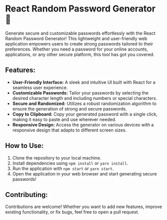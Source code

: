 # React Random Password Generator 🚀

Generate secure and customizable passwords effortlessly with the React Random Password Generator! This lightweight and user-friendly web application empowers users to create strong passwords tailored to their preferences. Whether you need a password for your online accounts, applications, or any other secure platform, this tool has got you covered.

## Features:

- **User-Friendly Interface:** A sleek and intuitive UI built with React for a seamless user experience.
- **Customizable Passwords:** Tailor your passwords by selecting the desired character length and including numbers or special characters.
- **Secure and Randomized:** Utilizes a robust randomization algorithm to ensure the generation of strong and secure passwords.
- **Copy to Clipboard:** Copy your generated password with a single click, making it easy to paste and use wherever needed.
- **Responsive Design:** Access the generator on various devices with a responsive design that adapts to different screen sizes.

## How to Use:

1. Clone the repository to your local machine.
2. Install dependencies using `npm install` or `yarn install`.
3. Run the application with `npm start` or `yarn start`.
4. Open the application in your web browser and start generating secure passwords!

## Contributing:

Contributions are welcome! Whether you want to add new features, improve existing functionality, or fix bugs, feel free to open a pull request.
